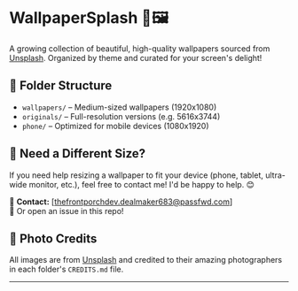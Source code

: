 # WallpaperSplash 🎨🖼️

A growing collection of beautiful, high-quality wallpapers sourced from [Unsplash](https://unsplash.com). Organized by theme and curated for your screen's delight!

## 📁 Folder Structure

- `wallpapers/` – Medium-sized wallpapers (1920x1080)
- `originals/` – Full-resolution versions (e.g. 5616x3744)
- `phone/` – Optimized for mobile devices (1080x1920)

## 📐 Need a Different Size?

If you need help resizing a wallpaper to fit your device (phone, tablet, ultra-wide monitor, etc.), feel free to contact me! I'd be happy to help. 😊

📧 **Contact:** [thefrontporchdev.dealmaker683@passfwd.com]  
🐙 Or open an issue in this repo!

## 📸 Photo Credits

All images are from [Unsplash](https://unsplash.com) and credited to their amazing photographers in each folder's `CREDITS.md` file.

---
